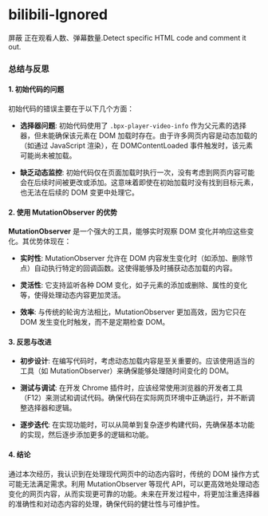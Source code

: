 # bilibili-Ignored
 屏蔽 正在观看人数、弹幕数量.Detect specific HTML code and comment it out.


### 总结与反思

#### 1. 初始代码的问题

初始代码的错误主要在于以下几个方面：

- **选择器问题**: 初始代码使用了 `.bpx-player-video-info` 作为父元素的选择器，但未能确保该元素在 DOM 加载时存在。由于许多网页内容是动态加载的（如通过 JavaScript 渲染），在 DOMContentLoaded 事件触发时，该元素可能尚未被加载。

- **缺乏动态监控**: 初始代码仅在页面加载时执行一次，没有考虑到网页内容可能会在后续时间被更改或添加。这意味着即使在初始加载时没有找到目标元素，也无法在后续的 DOM 变更中处理它。

#### 2. 使用 MutationObserver 的优势

**MutationObserver** 是一个强大的工具，能够实时观察 DOM 变化并响应这些变化。其优势体现在：

- **实时性**: MutationObserver 允许在 DOM 内容发生变化时（如添加、删除节点）自动执行特定的回调函数。这使得能够及时捕获动态加载的内容。

- **灵活性**: 它支持监听各种 DOM 变化，如子元素的添加或删除、属性的变化等，使得处理动态内容更加灵活。

- **效率**: 与传统的轮询方法相比，MutationObserver 更加高效，因为它只在 DOM 发生变化时触发，而不是定期检查 DOM。

#### 3. 反思与改进

- **初步设计**: 在编写代码时，考虑动态加载内容是至关重要的。应该使用适当的工具（如 MutationObserver）来确保能够处理随时间变化的 DOM。

- **测试与调试**: 在开发 Chrome 插件时，应该经常使用浏览器的开发者工具（F12）来测试和调试代码。确保代码在实际网页环境中正确运行，并不断调整选择器和逻辑。

- **逐步迭代**: 在实现功能时，可以从简单到复杂逐步构建代码，先确保基本功能的实现，然后逐步添加更多的逻辑和功能。

#### 4. 结论

通过本次经历，我认识到在处理现代网页中的动态内容时，传统的 DOM 操作方式可能无法满足需求。利用 MutationObserver 等现代 API，可以更高效地处理动态变化的网页内容，从而实现更可靠的功能。未来在开发过程中，将更加注重选择器的准确性和对动态内容的处理，确保代码的健壮性与可维护性。